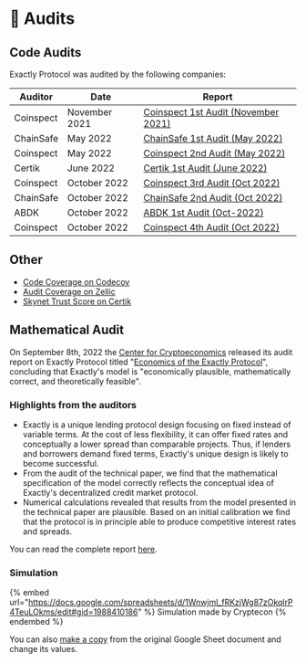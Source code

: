 # 🔎 Audits

## Code Audits

Exactly Protocol was audited by the following companies:

| Auditor   | Date          | Report                                                                                                                               |
| --------- | ------------- | ------------------------------------------------------------------------------------------------------------------------------------ |
| Coinspect | November 2021 | [Coinspect 1st Audit (November 2021)](https://github.com/exactly/audits/blob/main/Coinspect%201st%20audit%20\(Nov-21\).pdf) |
| ChainSafe | May 2022      | [ChainSafe 1st Audit (May 2022)](https://github.com/exactly/audits/blob/main/Chainsafe%201st%20audit%20\(May-22\).pdf)      |
| Coinspect | May 2022      | [Coinspect 2nd Audit (May 2022)](https://github.com/exactly/audits/blob/main/Coinspect%202nd%20audit%20\(May-22\).pdf)      |
| Certik    | June 2022     | [Certik 1st Audit (June 2022)](https://github.com/exactly/audits/blob/main/Certik%201st%20audit%20\(Jun-22\).pdf)           |
| Coinspect | October 2022  | [Coinspect 3rd Audit (Oct 2022)](https://github.com/exactly/audits/blob/main/Coinspect%203rd%20audit%20\(Oct-22\).pdf)      |
| ChainSafe | October 2022  | [ChainSafe 2nd Audit (Oct 2022)](https://github.com/exactly/audits/blob/main/Chainsafe%202nd%20audit%20\(Oct-22\).pdf)      |
| ABDK      | October 2022  | [ABDK 1st Audit (Oct-2022)](https://github.com/exactly/audits/blob/main/ABDK%201st%20audit%20\(Oct-22\).pdf)                |
| Coinspect | October 2022  | [Coinspect 4th Audit (Oct 2022)](https://github.com/exactly/audits/blob/main/Coinspect%204th%20audit%20\(Oct-22\).pdf)      |

## Other

* [Code Coverage on Codecov](https://app.codecov.io/gh/exactly/protocol)
* [Audit Coverage on Zellic](https://app.zellic.io/coverage/exactly-protocol)
* [Skynet Trust Score on Certik](https://www.certik.com/projects/exactly)

## Mathematical Audit

On September 8th, 2022 the [Center for Cryptoeconomics](https://cryptecon.org/home.html) released its audit report on Exactly Protocol titled "[Economics of the Exactly Protocol](https://github.com/exactly/audits/blob/main/Cryptecon\_Economics\_of\_the\_Exactly\_Protocol\(Sep-22\).pdf)", concluding that Exactly's model is "economically plausible, mathematically correct, and theoretically feasible".

### Highlights from the auditors

* Exactly is a unique lending protocol design focusing on fixed instead of variable terms. At the cost of less flexibility, it can offer fixed rates and conceptually a lower spread than comparable projects. Thus, if lenders and borrowers demand fixed terms, Exactly's unique design is likely to become successful.
* From the audit of the technical paper, we find that the mathematical specification of the model correctly reflects the conceptual idea of Exactly's decentralized credit market protocol.
* Numerical calculations revealed that results from the model presented in the technical paper are plausible. Based on an initial calibration we find that the protocol is in principle able to produce competitive interest rates and spreads.

You can read the complete report [here](https://github.com/exactly/audits/blob/main/Cryptecon\_Economics\_of\_the\_Exactly\_Protocol\(Sep-22\).pdf).&#x20;

### Simulation

{% embed url="https://docs.google.com/spreadsheets/d/1Wnwjml_fRKzjWg87zOkqlrP4TeuLOkms/edit#gid=1988410186" %}
Simulation made by Cryptecon
{% endembed %}

You can also [make a copy](https://docs.google.com/spreadsheets/d/1Wnwjml\_fRKzjWg87zOkqlrP4TeuLOkms/edit#gid=1988410186) from the original Google Sheet document and change its values.
